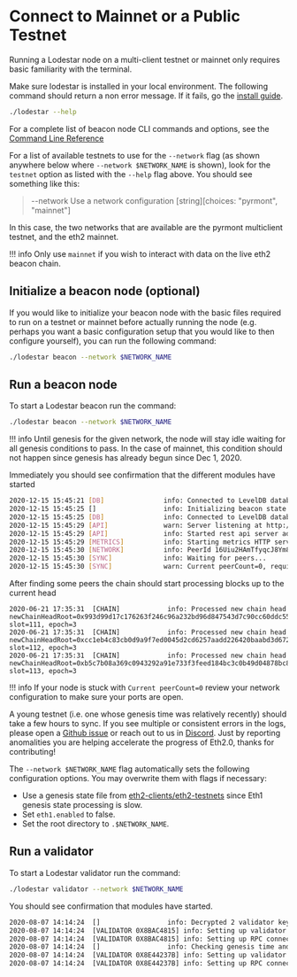 # Connect to Mainnet or a Public Testnet

Running a Lodestar node on a multi-client testnet or mainnet only requires basic familiarity with the terminal.

Make sure lodestar is installed in your local environment. The following command should return a non error message. If it fails, go the [install guide](../../installation/).

```bash
./lodestar --help
```

For a complete list of beacon node CLI commands and options, see the [Command Line Reference](../../reference/cli/)

For a list of available testnets to use for the `--network` flag (as shown anywhere below where `--network $NETWORK_NAME` is shown), look for the `testnet` option as listed with the `--help` flag above. You should see something like this:

> --network Use a network configuration [string][choices: "pyrmont", "mainnet"]

In this case, the two networks that are available are the pyrmont multiclient testnet, and the eth2 mainnet.

<!-- prettier-ignore-start -->
!!! info
Only use `mainnet` if you wish to interact with data on the live eth2 beacon chain.
<!-- prettier-ignore-end -->

## Initialize a beacon node (optional)

If you would like to initialize your beacon node with the basic files required to run on a testnet or mainnet before actually running the node (e.g. perhaps you want a basic configuration setup that you would like to then configure yourself), you can run the following command:

```bash
./lodestar beacon --network $NETWORK_NAME
```

## Run a beacon node

To start a Lodestar beacon run the command:

```bash
./lodestar beacon --network $NETWORK_NAME
```

<!-- prettier-ignore-start -->
!!! info
    Until genesis for the given network, the node will stay idle waiting for all genesis conditions to pass.  In the case of mainnet, this condition should not happen since genesis has already begun since Dec 1, 2020.
<!-- prettier-ignore-end -->

Immediately you should see confirmation that the different modules have started

```bash
2020-12-15 15:45:21 [DB]               info: Connected to LevelDB database name=/home/yourNameHere/.local/share/lodestar/pyrmont/chain-db
2020-12-15 15:45:25 []                 info: Initializing beacon state from db slot=0, epoch=0, stateRoot=0x2bb257ca66d05a047a65fe43a5f457b674de445d917cca029efb09b3ba4758c4
2020-12-15 15:45:25 [DB]               info: Connected to LevelDB database name=/home/yourNameHere/.local/share/lodestar/pyrmont/chain-db
2020-12-15 15:45:29 [API]              warn: Server listening at http://127.0.0.1:9596
2020-12-15 15:45:29 [API]              info: Started rest api server address=http://127.0.0.1:9596
2020-12-15 15:45:29 [METRICS]          info: Starting metrics HTTP server port=8008
2020-12-15 15:45:30 [NETWORK]          info: PeerId 16Uiu2HAmTfyqcJ8Ym8oUXGtsSLoDZUeScGASkPBmSskUVrGWGWPW, Multiaddrs /ip4/127.0.0.1/tcp/9000,/ip4/192.168.1.70/tcp/9000,/ip4/172.18.0.1/tcp/9000
2020-12-15 15:45:30 [SYNC]             info: Waiting for peers...
2020-12-15 15:45:30 [SYNC]             warn: Current peerCount=0, required = 3
```

After finding some peers the chain should start processing blocks up to the current head

```
2020-06-21 17:35:31  [CHAIN]            info: Processed new chain head newChainHeadRoot=0x993d99d17c176263f246c96a232bd96d847543d7c90cc60ddc559edcab99b2e6, slot=111, epoch=3
2020-06-21 17:35:31  [CHAIN]            info: Processed new chain head newChainHeadRoot=0xcc1eb4c83cb0d9a9f7ed0045d2cd6257aadd226420baabd3d672be35605fe470, slot=112, epoch=3
2020-06-21 17:35:31  [CHAIN]            info: Processed new chain head newChainHeadRoot=0xb5c7b08a369c0943292a91e733f3feed184bc3c0b49d04878bc86e0705c15fe8, slot=113, epoch=3
```

<!-- prettier-ignore-start -->
!!! info
    If your node is stuck with `Current peerCount=0` review your network configuration to make sure your ports are open.
<!-- prettier-ignore-end -->

A young testnet (i.e. one whose genesis time was relatively recently) should take a few hours to sync. If you see multiple or consistent errors in the logs, please open a [Github issue](https://github.com/ChainSafe/lodestar/issues/new) or reach out to us in [Discord](https://discord.gg/yjyvFRP). Just by reporting anomalities you are helping accelerate the progress of Eth2.0, thanks for contributing!

The `--network $NETWORK_NAME` flag automatically sets the following configuration options. You may overwrite them with flags if necessary:

- Use a genesis state file from [eth2-clients/eth2-testnets](https://github.com/eth2-clients/eth2-testnets/) since Eth1 genesis state processing is slow.
- Set `eth1.enabled` to false.
- Set the root directory to `.$NETWORK_NAME`.

## Run a validator

To start a Lodestar validator run the command:

```bash
./lodestar validator --network $NETWORK_NAME
```

You should see confirmation that modules have started.

```bash
2020-08-07 14:14:24  []                 info: Decrypted 2 validator keystores
2020-08-07 14:14:24  [VALIDATOR 0X8BAC4815] info: Setting up validator client...
2020-08-07 14:14:24  [VALIDATOR 0X8BAC4815] info: Setting up RPC connection...
2020-08-07 14:14:24  []                 info: Checking genesis time and beacon node connection
2020-08-07 14:14:24  [VALIDATOR 0X8E44237B] info: Setting up validator client...
2020-08-07 14:14:24  [VALIDATOR 0X8E44237B] info: Setting up RPC connection...
```

